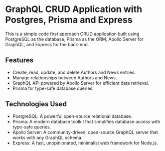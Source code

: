 # GraphQL CRUD Application with Postgres, Prisma and Express

This is a simple code first approach CRUD  application built using PostgreSQL as the database, Prisma as the ORM, Apollo Server for GraphQL, and Express for the back-end.

## Features

- Create, read, update, and delete Authors and News entries.
- Manage relationships between Authors and News.
- GraphQL API powered by Apollo Server for efficient data retrieval.
- Prisma for type-safe database queries.

## Technologies Used

- PostgreSQL: A powerful open-source relational database.
- Prisma: A modern database toolkit that simplifies database access with type-safe queries.
- Apollo Server: A community-driven, open-source GraphQL server that works with any GraphQL schema.
- Express: A fast, unopinionated, minimalist web framework for Node.js.

